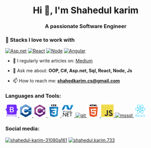<h1 align="center">Hi 👋, I'm Shahedul karim</h1>
<h3 align="center">A passionate Software Engineer</h3>





### 🔹 Stacks I love to work with

[![Asp.net](https://img.shields.io/badge/Asp.net-black?style=for-the-badge&logo=dotnet)](https://dotnet.microsoft.com/en-us/apps/aspnet)
[![React](https://img.shields.io/badge/React-black?style=for-the-badge&logo=react)](https://react.dev/)
[![Node](https://img.shields.io/badge/Node.js-black?style=for-the-badge&logo=node.js)](https://nodejs.org/en)
[![Angular](https://img.shields.io/badge/Angular-black?style=for-the-badge&logo=angular)](https://angular.dev/overview)


- 📝 I regularly write articles on: [Medium](https://medium.com/@shahedulkarimctg)

- 💬 Ask me about: **OOP, C#, Asp.net, Sql, React, Node, Js**

- 📫 How to reach me: **shahedkarim.cs@gmail.com**


<p align="left">
</p>

<h3 align="left">Languages and Tools:</h3>
<p align="left"> <a href="https://getbootstrap.com" target="_blank" rel="noreferrer"> <img src="https://raw.githubusercontent.com/devicons/devicon/master/icons/bootstrap/bootstrap-plain-wordmark.svg" alt="bootstrap" width="40" height="40"/> </a> <a href="https://www.w3schools.com/cpp/" target="_blank" rel="noreferrer"> <img src="https://raw.githubusercontent.com/devicons/devicon/master/icons/cplusplus/cplusplus-original.svg" alt="cplusplus" width="40" height="40"/> </a> <a href="https://www.w3schools.com/cs/" target="_blank" rel="noreferrer"> <img src="https://raw.githubusercontent.com/devicons/devicon/master/icons/csharp/csharp-original.svg" alt="csharp" width="40" height="40"/>
 </a> <a href="https://www.w3schools.com/css/" target="_blank" rel="noreferrer"> <img src="https://raw.githubusercontent.com/devicons/devicon/master/icons/css3/css3-original-wordmark.svg" alt="css3" width="40" height="40"/> </a> <a href="https://dotnet.microsoft.com/" target="_blank" rel="noreferrer"> <img src="https://raw.githubusercontent.com/devicons/devicon/master/icons/dot-net/dot-net-original-wordmark.svg" alt="dotnet" width="40" height="40"/> </a> <a href="https://git-scm.com/" target="_blank" rel="noreferrer"> <img src="https://www.vectorlogo.zone/logos/git-scm/git-scm-icon.svg" alt="git" width="40" height="40"/> </a> <a href="https://www.w3.org/html/" target="_blank" rel="noreferrer"> <img src="https://raw.githubusercontent.com/devicons/devicon/master/icons/html5/html5-original-wordmark.svg" alt="html5" width="40" height="40"/> </a> <a href="https://developer.mozilla.org/en-US/docs/Web/JavaScript" target="_blank" rel="noreferrer"> <img src="https://raw.githubusercontent.com/devicons/devicon/master/icons/javascript/javascript-original.svg" alt="javascript" width="40" height="40"/> </a> <a href="https://www.microsoft.com/en-us/sql-server" target="_blank" rel="noreferrer"> <img src="https://www.svgrepo.com/show/303229/microsoft-sql-server-logo.svg" alt="mssql" width="40" height="40"/> </a> <a href="https://reactjs.org/" target="_blank" rel="noreferrer"> <img src="https://raw.githubusercontent.com/devicons/devicon/master/icons/react/react-original-wordmark.svg" alt="react" width="40" height="40"/> </a> </p>

<h3 align="left">Social media:</h3>
<p align="left">
<a href="https://linkedin.com/in/shahedul-karim-31080a161" target="blank"><img align="center" src="https://raw.githubusercontent.com/rahuldkjain/github-profile-readme-generator/master/src/images/icons/Social/linked-in-alt.svg" alt="shahedul-karim-31080a161" height="30" width="40" /></a>
<a href="https://fb.com/shahedul.karim.733" target="blank"><img align="center" src="https://raw.githubusercontent.com/rahuldkjain/github-profile-readme-generator/master/src/images/icons/Social/facebook.svg" alt="shahedul.karim.733" height="30" width="40" /></a>
</p>

